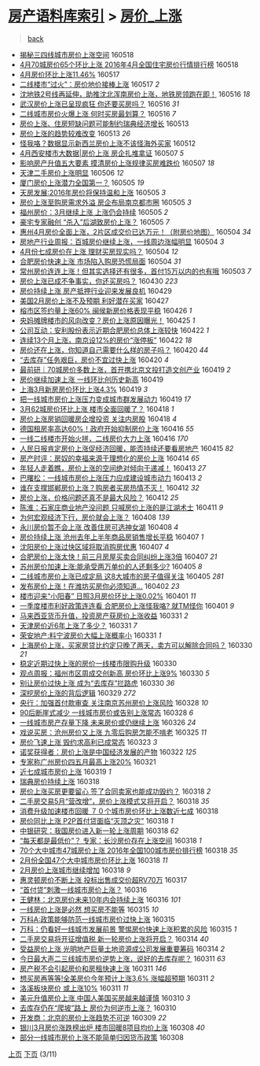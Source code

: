 [房产语料库索引](../../README.md)  > [房价_上涨](房价_上涨.md)
====
> [back](../README.md)

- [揭秘三四线城市房价上涨空间](http://jkwz.applinzi.com/ittc/6833548182403154948.html#%E6%8F%AD%E7%A7%98%E4%B8%89%E5%9B%9B%E7%BA%BF%E5%9F%8E%E5%B8%82%E6%88%BF%E4%BB%B7%E4%B8%8A%E6%B6%A8%E7%A9%BA%E9%97%B4) 160518  
- [4月70城房价65个环比上涨 2016年4月全国住宅房价行情排行榜](http://jkwz.applinzi.com/ittc/6833522709732262917.html#4%E6%9C%8870%E5%9F%8E%E6%88%BF%E4%BB%B765%E4%B8%AA%E7%8E%AF%E6%AF%94%E4%B8%8A%E6%B6%A8+2016%E5%B9%B44%E6%9C%88%E5%85%A8%E5%9B%BD%E4%BD%8F%E5%AE%85%E6%88%BF%E4%BB%B7%E8%A1%8C%E6%83%85%E6%8E%92%E8%A1%8C%E6%A6%9C) 160518  
- [4月房价环比上涨11.46%](http://jkwz.applinzi.com/ittc/6833087077545411589.html#4%E6%9C%88%E6%88%BF%E4%BB%B7%E7%8E%AF%E6%AF%94%E4%B8%8A%E6%B6%A811.46%25) 160517  
- [二线楼市“过火”：房价地价接棒上涨](http://jkwz.applinzi.com/ittc/6832993213753066500.html#%E4%BA%8C%E7%BA%BF%E6%A5%BC%E5%B8%82%E2%80%9C%E8%BF%87%E7%81%AB%E2%80%9D%EF%BC%9A%E6%88%BF%E4%BB%B7%E5%9C%B0%E4%BB%B7%E6%8E%A5%E6%A3%92%E4%B8%8A%E6%B6%A8) 160517 *2* 
- [沈地铁2号线再延伸，助推沈北浑南房价上涨，地铁房领跑在即！](http://jkwz.applinzi.com/ittc/6832866669558760452.html#%E6%B2%88%E5%9C%B0%E9%93%812%E5%8F%B7%E7%BA%BF%E5%86%8D%E5%BB%B6%E4%BC%B8%EF%BC%8C%E5%8A%A9%E6%8E%A8%E6%B2%88%E5%8C%97%E6%B5%91%E5%8D%97%E6%88%BF%E4%BB%B7%E4%B8%8A%E6%B6%A8%EF%BC%8C%E5%9C%B0%E9%93%81%E6%88%BF%E9%A2%86%E8%B7%91%E5%9C%A8%E5%8D%B3%EF%BC%81) 160516 *18* 
- [武汉房价上涨已呈现疯狂 你还要买房吗？](http://jkwz.applinzi.com/ittc/6832805154772222980.html#%E6%AD%A6%E6%B1%89%E6%88%BF%E4%BB%B7%E4%B8%8A%E6%B6%A8%E5%B7%B2%E5%91%88%E7%8E%B0%E7%96%AF%E7%8B%82+%E4%BD%A0%E8%BF%98%E8%A6%81%E4%B9%B0%E6%88%BF%E5%90%97%EF%BC%9F) 160516 *31* 
- [二线城市房价火爆上涨 何时买房最划算？](http://jkwz.applinzi.com/ittc/6832747650088436740.html#%E4%BA%8C%E7%BA%BF%E5%9F%8E%E5%B8%82%E6%88%BF%E4%BB%B7%E7%81%AB%E7%88%86%E4%B8%8A%E6%B6%A8+%E4%BD%95%E6%97%B6%E4%B9%B0%E6%88%BF%E6%9C%80%E5%88%92%E7%AE%97%EF%BC%9F) 160516 *7* 
- [房价上涨、住房短缺问题可能制约瑞典经济增长](http://jkwz.applinzi.com/ittc/6831753298990072836.html#%E6%88%BF%E4%BB%B7%E4%B8%8A%E6%B6%A8%E3%80%81%E4%BD%8F%E6%88%BF%E7%9F%AD%E7%BC%BA%E9%97%AE%E9%A2%98%E5%8F%AF%E8%83%BD%E5%88%B6%E7%BA%A6%E7%91%9E%E5%85%B8%E7%BB%8F%E6%B5%8E%E5%A2%9E%E9%95%BF) 160513  
- [房价上涨的趋势较难改变](http://jkwz.applinzi.com/ittc/6831670318066041860.html#%E6%88%BF%E4%BB%B7%E4%B8%8A%E6%B6%A8%E7%9A%84%E8%B6%8B%E5%8A%BF%E8%BE%83%E9%9A%BE%E6%94%B9%E5%8F%98) 160513 *26* 
- [怪我咯？数据显示新西兰房价上涨不该怪海外买家](http://jkwz.applinzi.com/ittc/6831353205350728708.html#%E6%80%AA%E6%88%91%E5%92%AF%EF%BC%9F%E6%95%B0%E6%8D%AE%E6%98%BE%E7%A4%BA%E6%96%B0%E8%A5%BF%E5%85%B0%E6%88%BF%E4%BB%B7%E4%B8%8A%E6%B6%A8%E4%B8%8D%E8%AF%A5%E6%80%AA%E6%B5%B7%E5%A4%96%E4%B9%B0%E5%AE%B6) 160512  
- [4月西安楼市大数据|房价上涨 房企扎堆拿证](http://jkwz.applinzi.com/ittc/6829611124945060868.html#4%E6%9C%88%E8%A5%BF%E5%AE%89%E6%A5%BC%E5%B8%82%E5%A4%A7%E6%95%B0%E6%8D%AE%7C%E6%88%BF%E4%BB%B7%E4%B8%8A%E6%B6%A8+%E6%88%BF%E4%BC%81%E6%89%8E%E5%A0%86%E6%8B%BF%E8%AF%81) 160507 *5* 
- [影响房产升值五大要素 摸清房价上涨规律买房难跌价](http://jkwz.applinzi.com/ittc/6829486198112125957.html#%E5%BD%B1%E5%93%8D%E6%88%BF%E4%BA%A7%E5%8D%87%E5%80%BC%E4%BA%94%E5%A4%A7%E8%A6%81%E7%B4%A0+%E6%91%B8%E6%B8%85%E6%88%BF%E4%BB%B7%E4%B8%8A%E6%B6%A8%E8%A7%84%E5%BE%8B%E4%B9%B0%E6%88%BF%E9%9A%BE%E8%B7%8C%E4%BB%B7) 160507 *18* 
- [天津二手房价上涨明显](http://jkwz.applinzi.com/ittc/6829037947697234948.html#%E5%A4%A9%E6%B4%A5%E4%BA%8C%E6%89%8B%E6%88%BF%E4%BB%B7%E4%B8%8A%E6%B6%A8%E6%98%8E%E6%98%BE) 160506 *12* 
- [厦门房价上涨潜力全国第一？](http://jkwz.applinzi.com/ittc/6828784389164893189.html#%E5%8E%A6%E9%97%A8%E6%88%BF%E4%BB%B7%E4%B8%8A%E6%B6%A8%E6%BD%9C%E5%8A%9B%E5%85%A8%E5%9B%BD%E7%AC%AC%E4%B8%80%EF%BC%9F) 160505 *19* 
- [天房发展:2016年房价将保持温和上涨](http://jkwz.applinzi.com/ittc/6828750792726938629.html#%E5%A4%A9%E6%88%BF%E5%8F%91%E5%B1%95%3A2016%E5%B9%B4%E6%88%BF%E4%BB%B7%E5%B0%86%E4%BF%9D%E6%8C%81%E6%B8%A9%E5%92%8C%E4%B8%8A%E6%B6%A8) 160505 *3* 
- [房价上涨至购房需求外溢 房企布局南京都市圈](http://jkwz.applinzi.com/ittc/6828692706725200900.html#%E6%88%BF%E4%BB%B7%E4%B8%8A%E6%B6%A8%E8%87%B3%E8%B4%AD%E6%88%BF%E9%9C%80%E6%B1%82%E5%A4%96%E6%BA%A2+%E6%88%BF%E4%BC%81%E5%B8%83%E5%B1%80%E5%8D%97%E4%BA%AC%E9%83%BD%E5%B8%82%E5%9C%88) 160505 *3* 
- [福州房价：3月继续上涨 上涨仍会持续](http://jkwz.applinzi.com/ittc/6828664400084730884.html#%E7%A6%8F%E5%B7%9E%E6%88%BF%E4%BB%B7%EF%BC%9A3%E6%9C%88%E7%BB%A7%E7%BB%AD%E4%B8%8A%E6%B6%A8+%E4%B8%8A%E6%B6%A8%E4%BB%8D%E4%BC%9A%E6%8C%81%E7%BB%AD) 160505 *2* 
- [豪宅专家融创 “杀入”后湖致房价上涨？](http://jkwz.applinzi.com/ittc/6828655351494607877.html#%E8%B1%AA%E5%AE%85%E4%B8%93%E5%AE%B6%E8%9E%8D%E5%88%9B+%E2%80%9C%E6%9D%80%E5%85%A5%E2%80%9D%E5%90%8E%E6%B9%96%E8%87%B4%E6%88%BF%E4%BB%B7%E4%B8%8A%E6%B6%A8%EF%BC%9F) 160505 *7* 
- [惠州4月房价全面上涨，2片区成交价已达万元！（附房价地图）](http://jkwz.applinzi.com/ittc/6828401965859865605.html#%E6%83%A0%E5%B7%9E4%E6%9C%88%E6%88%BF%E4%BB%B7%E5%85%A8%E9%9D%A2%E4%B8%8A%E6%B6%A8%EF%BC%8C2%E7%89%87%E5%8C%BA%E6%88%90%E4%BA%A4%E4%BB%B7%E5%B7%B2%E8%BE%BE%E4%B8%87%E5%85%83%EF%BC%81%EF%BC%88%E9%99%84%E6%88%BF%E4%BB%B7%E5%9C%B0%E5%9B%BE%EF%BC%89) 160504 *34* 
- [房地产行业周报：百城房价继续上涨，一线周边涨幅明显](http://jkwz.applinzi.com/ittc/6828363685088986117.html#%E6%88%BF%E5%9C%B0%E4%BA%A7%E8%A1%8C%E4%B8%9A%E5%91%A8%E6%8A%A5%EF%BC%9A%E7%99%BE%E5%9F%8E%E6%88%BF%E4%BB%B7%E7%BB%A7%E7%BB%AD%E4%B8%8A%E6%B6%A8%EF%BC%8C%E4%B8%80%E7%BA%BF%E5%91%A8%E8%BE%B9%E6%B6%A8%E5%B9%85%E6%98%8E%E6%98%BE) 160504 *3* 
- [4月份七成房价在上涨 理财买房现实吗？](http://jkwz.applinzi.com/ittc/6828350829224264709.html#4%E6%9C%88%E4%BB%BD%E4%B8%83%E6%88%90%E6%88%BF%E4%BB%B7%E5%9C%A8%E4%B8%8A%E6%B6%A8+%E7%90%86%E8%B4%A2%E4%B9%B0%E6%88%BF%E7%8E%B0%E5%AE%9E%E5%90%97%EF%BC%9F) 160504 *12* 
- [合肥房价快速上涨 市场陷入购房恐慌局面](http://jkwz.applinzi.com/ittc/6828300861075620868.html#%E5%90%88%E8%82%A5%E6%88%BF%E4%BB%B7%E5%BF%AB%E9%80%9F%E4%B8%8A%E6%B6%A8+%E5%B8%82%E5%9C%BA%E9%99%B7%E5%85%A5%E8%B4%AD%E6%88%BF%E6%81%90%E6%85%8C%E5%B1%80%E9%9D%A2) 160504 *31* 
- [常州房价连连上涨！但其实选择还有很多，首付15万以内的也有哦](http://jkwz.applinzi.com/ittc/6827905031843873797.html#%E5%B8%B8%E5%B7%9E%E6%88%BF%E4%BB%B7%E8%BF%9E%E8%BF%9E%E4%B8%8A%E6%B6%A8%EF%BC%81%E4%BD%86%E5%85%B6%E5%AE%9E%E9%80%89%E6%8B%A9%E8%BF%98%E6%9C%89%E5%BE%88%E5%A4%9A%EF%BC%8C%E9%A6%96%E4%BB%9815%E4%B8%87%E4%BB%A5%E5%86%85%E7%9A%84%E4%B9%9F%E6%9C%89%E5%93%A6) 160503 *7* 
- [房价上涨已成不争事实，你还买房吗？](http://jkwz.applinzi.com/ittc/6826519362819064837.html#%E6%88%BF%E4%BB%B7%E4%B8%8A%E6%B6%A8%E5%B7%B2%E6%88%90%E4%B8%8D%E4%BA%89%E4%BA%8B%E5%AE%9E%EF%BC%8C%E4%BD%A0%E8%BF%98%E4%B9%B0%E6%88%BF%E5%90%97%EF%BC%9F) 160430 *223* 
- [房价持续上涨 房产抵押行业迎来发展良机](http://jkwz.applinzi.com/ittc/6826529053133505540.html#%E6%88%BF%E4%BB%B7%E6%8C%81%E7%BB%AD%E4%B8%8A%E6%B6%A8+%E6%88%BF%E4%BA%A7%E6%8A%B5%E6%8A%BC%E8%A1%8C%E4%B8%9A%E8%BF%8E%E6%9D%A5%E5%8F%91%E5%B1%95%E8%89%AF%E6%9C%BA) 160429  
- [美国2月房价上涨不及预期 利好潜在买家](http://jkwz.applinzi.com/ittc/6825551783195575301.html#%E7%BE%8E%E5%9B%BD2%E6%9C%88%E6%88%BF%E4%BB%B7%E4%B8%8A%E6%B6%A8%E4%B8%8D%E5%8F%8A%E9%A2%84%E6%9C%9F+%E5%88%A9%E5%A5%BD%E6%BD%9C%E5%9C%A8%E4%B9%B0%E5%AE%B6) 160427  
- [榕市区签约量上涨60% 闽侯新房价格表现平稳](http://jkwz.applinzi.com/ittc/6825409312515949572.html#%E6%A6%95%E5%B8%82%E5%8C%BA%E7%AD%BE%E7%BA%A6%E9%87%8F%E4%B8%8A%E6%B6%A860%25+%E9%97%BD%E4%BE%AF%E6%96%B0%E6%88%BF%E4%BB%B7%E6%A0%BC%E8%A1%A8%E7%8E%B0%E5%B9%B3%E7%A8%B3) 160426 *1* 
- [央妈摊牌楼市的风向改变？房价上涨原因曝光！](http://jkwz.applinzi.com/ittc/6825112954399622148.html#%E5%A4%AE%E5%A6%88%E6%91%8A%E7%89%8C%E6%A5%BC%E5%B8%82%E7%9A%84%E9%A3%8E%E5%90%91%E6%94%B9%E5%8F%98%EF%BC%9F%E6%88%BF%E4%BB%B7%E4%B8%8A%E6%B6%A8%E5%8E%9F%E5%9B%A0%E6%9B%9D%E5%85%89%EF%BC%81) 160425 *1* 
- [公司互动：安利股份表示近期合肥房价总体上涨较快](http://jkwz.applinzi.com/ittc/6823900161126171653.html#%E5%85%AC%E5%8F%B8%E4%BA%92%E5%8A%A8%EF%BC%9A%E5%AE%89%E5%88%A9%E8%82%A1%E4%BB%BD%E8%A1%A8%E7%A4%BA%E8%BF%91%E6%9C%9F%E5%90%88%E8%82%A5%E6%88%BF%E4%BB%B7%E6%80%BB%E4%BD%93%E4%B8%8A%E6%B6%A8%E8%BE%83%E5%BF%AB) 160422 *1* 
- [连续13个月上涨，南京设12%的房价“涨停板”](http://jkwz.applinzi.com/ittc/6823893718595535876.html#%E8%BF%9E%E7%BB%AD13%E4%B8%AA%E6%9C%88%E4%B8%8A%E6%B6%A8%EF%BC%8C%E5%8D%97%E4%BA%AC%E8%AE%BE12%25%E7%9A%84%E6%88%BF%E4%BB%B7%E2%80%9C%E6%B6%A8%E5%81%9C%E6%9D%BF%E2%80%9D) 160422 *18* 
- [房价还在上涨，你知道自己需要什么样的房子吗？](http://jkwz.applinzi.com/ittc/6823258815264719877.html#%E6%88%BF%E4%BB%B7%E8%BF%98%E5%9C%A8%E4%B8%8A%E6%B6%A8%EF%BC%8C%E4%BD%A0%E7%9F%A5%E9%81%93%E8%87%AA%E5%B7%B1%E9%9C%80%E8%A6%81%E4%BB%80%E4%B9%88%E6%A0%B7%E7%9A%84%E6%88%BF%E5%AD%90%E5%90%97%EF%BC%9F) 160420 *44* 
- [“去库存”任务艰巨，房价不宜过快上涨](http://jkwz.applinzi.com/ittc/6822953202022351876.html#%E2%80%9C%E5%8E%BB%E5%BA%93%E5%AD%98%E2%80%9D%E4%BB%BB%E5%8A%A1%E8%89%B0%E5%B7%A8%EF%BC%8C%E6%88%BF%E4%BB%B7%E4%B8%8D%E5%AE%9C%E8%BF%87%E5%BF%AB%E4%B8%8A%E6%B6%A8) 160420 *4* 
- [最前研｜70城房价多数上涨，首开携北京文投打造文创产业](http://jkwz.applinzi.com/ittc/6822845371742946309.html#%E6%9C%80%E5%89%8D%E7%A0%94%EF%BD%9C70%E5%9F%8E%E6%88%BF%E4%BB%B7%E5%A4%9A%E6%95%B0%E4%B8%8A%E6%B6%A8%EF%BC%8C%E9%A6%96%E5%BC%80%E6%90%BA%E5%8C%97%E4%BA%AC%E6%96%87%E6%8A%95%E6%89%93%E9%80%A0%E6%96%87%E5%88%9B%E4%BA%A7%E4%B8%9A) 160419 *2* 
- [房价继续加速上涨 一线环比创历史新高](http://jkwz.applinzi.com/ittc/6822827283169428485.html#%E6%88%BF%E4%BB%B7%E7%BB%A7%E7%BB%AD%E5%8A%A0%E9%80%9F%E4%B8%8A%E6%B6%A8+%E4%B8%80%E7%BA%BF%E7%8E%AF%E6%AF%94%E5%88%9B%E5%8E%86%E5%8F%B2%E6%96%B0%E9%AB%98) 160419  
- [上海3月新房房价环比上涨4.3%](http://jkwz.applinzi.com/ittc/6822791986259952645.html#%E4%B8%8A%E6%B5%B73%E6%9C%88%E6%96%B0%E6%88%BF%E6%88%BF%E4%BB%B7%E7%8E%AF%E6%AF%94%E4%B8%8A%E6%B6%A84.3%25) 160419 *3* 
- [把一线城市房价上涨压力变成城市群发展动力](http://jkwz.applinzi.com/ittc/6822710422775792645.html#%E6%8A%8A%E4%B8%80%E7%BA%BF%E5%9F%8E%E5%B8%82%E6%88%BF%E4%BB%B7%E4%B8%8A%E6%B6%A8%E5%8E%8B%E5%8A%9B%E5%8F%98%E6%88%90%E5%9F%8E%E5%B8%82%E7%BE%A4%E5%8F%91%E5%B1%95%E5%8A%A8%E5%8A%9B) 160419 *17* 
- [3月62城房价环比上涨  楼市全面回暖了？](http://jkwz.applinzi.com/ittc/6822513204571669509.html#3%E6%9C%8862%E5%9F%8E%E6%88%BF%E4%BB%B7%E7%8E%AF%E6%AF%94%E4%B8%8A%E6%B6%A8++%E6%A5%BC%E5%B8%82%E5%85%A8%E9%9D%A2%E5%9B%9E%E6%9A%96%E4%BA%86%EF%BC%9F) 160418 *1* 
- [房价上涨房销回暖房企增投资 关注内房股](http://jkwz.applinzi.com/ittc/6822374852019094533.html#%E6%88%BF%E4%BB%B7%E4%B8%8A%E6%B6%A8%E6%88%BF%E9%94%80%E5%9B%9E%E6%9A%96%E6%88%BF%E4%BC%81%E5%A2%9E%E6%8A%95%E8%B5%84+%E5%85%B3%E6%B3%A8%E5%86%85%E6%88%BF%E8%82%A1) 160418 *4* 
- [德国租房率高达60%！政府开始抑制房价上涨](http://jkwz.applinzi.com/ittc/6821795658935567364.html#%E5%BE%B7%E5%9B%BD%E7%A7%9F%E6%88%BF%E7%8E%87%E9%AB%98%E8%BE%BE60%25%EF%BC%81%E6%94%BF%E5%BA%9C%E5%BC%80%E5%A7%8B%E6%8A%91%E5%88%B6%E6%88%BF%E4%BB%B7%E4%B8%8A%E6%B6%A8) 160416 *55* 
- [一线二线楼市开始火拼，二线房价大力上涨](http://jkwz.applinzi.com/ittc/6821692876710740997.html#%E4%B8%80%E7%BA%BF%E4%BA%8C%E7%BA%BF%E6%A5%BC%E5%B8%82%E5%BC%80%E5%A7%8B%E7%81%AB%E6%8B%BC%EF%BC%8C%E4%BA%8C%E7%BA%BF%E6%88%BF%E4%BB%B7%E5%A4%A7%E5%8A%9B%E4%B8%8A%E6%B6%A8) 160416 *170* 
- [人民日报肯定房价上涨促经济回暖，能否持续还要看房地产](http://jkwz.applinzi.com/ittc/6820952717744669700.html#%E4%BA%BA%E6%B0%91%E6%97%A5%E6%8A%A5%E8%82%AF%E5%AE%9A%E6%88%BF%E4%BB%B7%E4%B8%8A%E6%B6%A8%E4%BF%83%E7%BB%8F%E6%B5%8E%E5%9B%9E%E6%9A%96%EF%BC%8C%E8%83%BD%E5%90%A6%E6%8C%81%E7%BB%AD%E8%BF%98%E8%A6%81%E7%9C%8B%E6%88%BF%E5%9C%B0%E4%BA%A7) 160415 *82* 
- [房产时评：房奴的幸福来源于理想化的房价上涨](http://jkwz.applinzi.com/ittc/6820909666447918085.html#%E6%88%BF%E4%BA%A7%E6%97%B6%E8%AF%84%EF%BC%9A%E6%88%BF%E5%A5%B4%E7%9A%84%E5%B9%B8%E7%A6%8F%E6%9D%A5%E6%BA%90%E4%BA%8E%E7%90%86%E6%83%B3%E5%8C%96%E7%9A%84%E6%88%BF%E4%BB%B7%E4%B8%8A%E6%B6%A8) 160414 *65* 
- [年轻人走着瞧，房价上涨的空间绝对倾向于递减！](http://jkwz.applinzi.com/ittc/6820667747151119365.html#%E5%B9%B4%E8%BD%BB%E4%BA%BA%E8%B5%B0%E7%9D%80%E7%9E%A7%EF%BC%8C%E6%88%BF%E4%BB%B7%E4%B8%8A%E6%B6%A8%E7%9A%84%E7%A9%BA%E9%97%B4%E7%BB%9D%E5%AF%B9%E5%80%BE%E5%90%91%E4%BA%8E%E9%80%92%E5%87%8F%EF%BC%81) 160413 *27* 
- [巴曙松：一线城市房价上涨压力应成建设城市动力](http://jkwz.applinzi.com/ittc/6820501736162591748.html#%E5%B7%B4%E6%9B%99%E6%9D%BE%EF%BC%9A%E4%B8%80%E7%BA%BF%E5%9F%8E%E5%B8%82%E6%88%BF%E4%BB%B7%E4%B8%8A%E6%B6%A8%E5%8E%8B%E5%8A%9B%E5%BA%94%E6%88%90%E5%BB%BA%E8%AE%BE%E5%9F%8E%E5%B8%82%E5%8A%A8%E5%8A%9B) 160413 *2* 
- [谁在支撑邯郸房价上涨？购房者买房热情不灭！](http://jkwz.applinzi.com/ittc/6820287250554160132.html#%E8%B0%81%E5%9C%A8%E6%94%AF%E6%92%91%E9%82%AF%E9%83%B8%E6%88%BF%E4%BB%B7%E4%B8%8A%E6%B6%A8%EF%BC%9F%E8%B4%AD%E6%88%BF%E8%80%85%E4%B9%B0%E6%88%BF%E7%83%AD%E6%83%85%E4%B8%8D%E7%81%AD%EF%BC%81) 160412 *32* 
- [房价上涨，价格问题还真不是最大风险？](http://jkwz.applinzi.com/ittc/6820201241975981061.html#%E6%88%BF%E4%BB%B7%E4%B8%8A%E6%B6%A8%EF%BC%8C%E4%BB%B7%E6%A0%BC%E9%97%AE%E9%A2%98%E8%BF%98%E7%9C%9F%E4%B8%8D%E6%98%AF%E6%9C%80%E5%A4%A7%E9%A3%8E%E9%99%A9%EF%BC%9F) 160412 *25* 
- [陈淮：石家庄商业地产没问题 只喊房价上涨的是江湖术士](http://jkwz.applinzi.com/ittc/6819905495355638789.html#%E9%99%88%E6%B7%AE%EF%BC%9A%E7%9F%B3%E5%AE%B6%E5%BA%84%E5%95%86%E4%B8%9A%E5%9C%B0%E4%BA%A7%E6%B2%A1%E9%97%AE%E9%A2%98+%E5%8F%AA%E5%96%8A%E6%88%BF%E4%BB%B7%E4%B8%8A%E6%B6%A8%E7%9A%84%E6%98%AF%E6%B1%9F%E6%B9%96%E6%9C%AF%E5%A3%AB) 160411 *9* 
- [为何宏观经济下行，房价就会上涨？](http://jkwz.applinzi.com/ittc/6818660565983429636.html#%E4%B8%BA%E4%BD%95%E5%AE%8F%E8%A7%82%E7%BB%8F%E6%B5%8E%E4%B8%8B%E8%A1%8C%EF%BC%8C%E6%88%BF%E4%BB%B7%E5%B0%B1%E4%BC%9A%E4%B8%8A%E6%B6%A8%EF%BC%9F) 160408 *139* 
- [永川房价暂不会上涨 改善住房可选神女湖](http://jkwz.applinzi.com/ittc/6818522831243445253.html#%E6%B0%B8%E5%B7%9D%E6%88%BF%E4%BB%B7%E6%9A%82%E4%B8%8D%E4%BC%9A%E4%B8%8A%E6%B6%A8+%E6%94%B9%E5%96%84%E4%BD%8F%E6%88%BF%E5%8F%AF%E9%80%89%E7%A5%9E%E5%A5%B3%E6%B9%96) 160408 *4* 
- [房价持续上涨 沧州去年上半年商品房销售增长平稳](http://jkwz.applinzi.com/ittc/6818270991847261188.html#%E6%88%BF%E4%BB%B7%E6%8C%81%E7%BB%AD%E4%B8%8A%E6%B6%A8+%E6%B2%A7%E5%B7%9E%E5%8E%BB%E5%B9%B4%E4%B8%8A%E5%8D%8A%E5%B9%B4%E5%95%86%E5%93%81%E6%88%BF%E9%94%80%E5%94%AE%E5%A2%9E%E9%95%BF%E5%B9%B3%E7%A8%B3) 160407 *1* 
- [沈阳房价上涨过快区域将取消购房优惠](http://jkwz.applinzi.com/ittc/6818250699867423749.html#%E6%B2%88%E9%98%B3%E6%88%BF%E4%BB%B7%E4%B8%8A%E6%B6%A8%E8%BF%87%E5%BF%AB%E5%8C%BA%E5%9F%9F%E5%B0%86%E5%8F%96%E6%B6%88%E8%B4%AD%E6%88%BF%E4%BC%98%E6%83%A0) 160407 *4* 
- [合肥房价上涨太快！前三月房屋买卖合同纠纷上涨3倍](http://jkwz.applinzi.com/ittc/6818225163245978629.html#%E5%90%88%E8%82%A5%E6%88%BF%E4%BB%B7%E4%B8%8A%E6%B6%A8%E5%A4%AA%E5%BF%AB%EF%BC%81%E5%89%8D%E4%B8%89%E6%9C%88%E6%88%BF%E5%B1%8B%E4%B9%B0%E5%8D%96%E5%90%88%E5%90%8C%E7%BA%A0%E7%BA%B7%E4%B8%8A%E6%B6%A83%E5%80%8D) 160407 *21* 
- [苏州房价加速上涨:能承受两万单价的人还剩多少?](http://jkwz.applinzi.com/ittc/6817537108071678980.html#%E8%8B%8F%E5%B7%9E%E6%88%BF%E4%BB%B7%E5%8A%A0%E9%80%9F%E4%B8%8A%E6%B6%A8%3A%E8%83%BD%E6%89%BF%E5%8F%97%E4%B8%A4%E4%B8%87%E5%8D%95%E4%BB%B7%E7%9A%84%E4%BA%BA%E8%BF%98%E5%89%A9%E5%A4%9A%E5%B0%91%3F) 160405 *8* 
- [二线城市房价上涨已成定局 这8大城市的房子值得关注](http://jkwz.applinzi.com/ittc/6817524456977073156.html#%E4%BA%8C%E7%BA%BF%E5%9F%8E%E5%B8%82%E6%88%BF%E4%BB%B7%E4%B8%8A%E6%B6%A8%E5%B7%B2%E6%88%90%E5%AE%9A%E5%B1%80+%E8%BF%998%E5%A4%A7%E5%9F%8E%E5%B8%82%E7%9A%84%E6%88%BF%E5%AD%90%E5%80%BC%E5%BE%97%E5%85%B3%E6%B3%A8) 160405 *281* 
- [发布房价上涨！在潍坊买房你必须知道...](http://jkwz.applinzi.com/ittc/6816437096445117445.html#%E5%8F%91%E5%B8%83%E6%88%BF%E4%BB%B7%E4%B8%8A%E6%B6%A8%EF%BC%81%E5%9C%A8%E6%BD%8D%E5%9D%8A%E4%B9%B0%E6%88%BF%E4%BD%A0%E5%BF%85%E9%A1%BB%E7%9F%A5%E9%81%93...) 160402 *23* 
- [楼市迎来“小阳春” 日照3月房价环比上涨0.02%](http://jkwz.applinzi.com/ittc/6816205737545958404.html#%E6%A5%BC%E5%B8%82%E8%BF%8E%E6%9D%A5%E2%80%9C%E5%B0%8F%E9%98%B3%E6%98%A5%E2%80%9D+%E6%97%A5%E7%85%A73%E6%9C%88%E6%88%BF%E4%BB%B7%E7%8E%AF%E6%AF%94%E4%B8%8A%E6%B6%A80.02%25) 160401 *11* 
- [一季度楼市利好政策连连看 合肥房价上涨怪我咯? 就TM怪你](http://jkwz.applinzi.com/ittc/6816042813133161477.html#%E4%B8%80%E5%AD%A3%E5%BA%A6%E6%A5%BC%E5%B8%82%E5%88%A9%E5%A5%BD%E6%94%BF%E7%AD%96%E8%BF%9E%E8%BF%9E%E7%9C%8B+%E5%90%88%E8%82%A5%E6%88%BF%E4%BB%B7%E4%B8%8A%E6%B6%A8%E6%80%AA%E6%88%91%E5%92%AF%3F+%E5%B0%B1TM%E6%80%AA%E4%BD%A0) 160401 *9* 
- [马来西亚货币升值，投资房产获房价上涨收益](http://jkwz.applinzi.com/ittc/6815786835250775045.html#%E9%A9%AC%E6%9D%A5%E8%A5%BF%E4%BA%9A%E8%B4%A7%E5%B8%81%E5%8D%87%E5%80%BC%EF%BC%8C%E6%8A%95%E8%B5%84%E6%88%BF%E4%BA%A7%E8%8E%B7%E6%88%BF%E4%BB%B7%E4%B8%8A%E6%B6%A8%E6%94%B6%E7%9B%8A) 160331 *2* 
- [天津房价近6年上涨了多少？](http://jkwz.applinzi.com/ittc/6815766447984739333.html#%E5%A4%A9%E6%B4%A5%E6%88%BF%E4%BB%B7%E8%BF%916%E5%B9%B4%E4%B8%8A%E6%B6%A8%E4%BA%86%E5%A4%9A%E5%B0%91%EF%BC%9F) 160331 *7* 
- [荣安地产:料宁波房价大幅上涨概率小](http://jkwz.applinzi.com/ittc/6815691214015693828.html#%E8%8D%A3%E5%AE%89%E5%9C%B0%E4%BA%A7%3A%E6%96%99%E5%AE%81%E6%B3%A2%E6%88%BF%E4%BB%B7%E5%A4%A7%E5%B9%85%E4%B8%8A%E6%B6%A8%E6%A6%82%E7%8E%87%E5%B0%8F) 160331 *1* 
- [上海房价上涨，买家房贷比约定只晚了两天，卖方可以解除合同吗？](http://jkwz.applinzi.com/ittc/6815510418873123844.html#%E4%B8%8A%E6%B5%B7%E6%88%BF%E4%BB%B7%E4%B8%8A%E6%B6%A8%EF%BC%8C%E4%B9%B0%E5%AE%B6%E6%88%BF%E8%B4%B7%E6%AF%94%E7%BA%A6%E5%AE%9A%E5%8F%AA%E6%99%9A%E4%BA%86%E4%B8%A4%E5%A4%A9%EF%BC%8C%E5%8D%96%E6%96%B9%E5%8F%AF%E4%BB%A5%E8%A7%A3%E9%99%A4%E5%90%88%E5%90%8C%E5%90%97%EF%BC%9F) 160330 *21* 
- [稳定近期过快上涨的房价一线楼市限购升级](http://jkwz.applinzi.com/ittc/6815452008492303365.html#%E7%A8%B3%E5%AE%9A%E8%BF%91%E6%9C%9F%E8%BF%87%E5%BF%AB%E4%B8%8A%E6%B6%A8%E7%9A%84%E6%88%BF%E4%BB%B7%E4%B8%80%E7%BA%BF%E6%A5%BC%E5%B8%82%E9%99%90%E8%B4%AD%E5%8D%87%E7%BA%A7) 160330  
- [观点周报：福州市区周成交创新高 房价环比上涨9%](http://jkwz.applinzi.com/ittc/6815328948854457349.html#%E8%A7%82%E7%82%B9%E5%91%A8%E6%8A%A5%EF%BC%9A%E7%A6%8F%E5%B7%9E%E5%B8%82%E5%8C%BA%E5%91%A8%E6%88%90%E4%BA%A4%E5%88%9B%E6%96%B0%E9%AB%98+%E6%88%BF%E4%BB%B7%E7%8E%AF%E6%AF%94%E4%B8%8A%E6%B6%A89%25) 160330 *5* 
- [别让房价过快上涨 成为“去库存”拦路虎](http://jkwz.applinzi.com/ittc/6815263124923876357.html#%E5%88%AB%E8%AE%A9%E6%88%BF%E4%BB%B7%E8%BF%87%E5%BF%AB%E4%B8%8A%E6%B6%A8+%E6%88%90%E4%B8%BA%E2%80%9C%E5%8E%BB%E5%BA%93%E5%AD%98%E2%80%9D%E6%8B%A6%E8%B7%AF%E8%99%8E) 160330 *36* 
- [深挖房价上涨的背后逻辑](http://jkwz.applinzi.com/ittc/6815086531194651652.html#%E6%B7%B1%E6%8C%96%E6%88%BF%E4%BB%B7%E4%B8%8A%E6%B6%A8%E7%9A%84%E8%83%8C%E5%90%8E%E9%80%BB%E8%BE%91) 160329 *272* 
- [央行：加强首付款审查 关注南京苏州房价上涨风险](http://jkwz.applinzi.com/ittc/6814640614800884740.html#%E5%A4%AE%E8%A1%8C%EF%BC%9A%E5%8A%A0%E5%BC%BA%E9%A6%96%E4%BB%98%E6%AC%BE%E5%AE%A1%E6%9F%A5+%E5%85%B3%E6%B3%A8%E5%8D%97%E4%BA%AC%E8%8B%8F%E5%B7%9E%E6%88%BF%E4%BB%B7%E4%B8%8A%E6%B6%A8%E9%A3%8E%E9%99%A9) 160328 *10* 
- [90后断崖式减少 一线城市房价或告别上涨常态](http://jkwz.applinzi.com/ittc/6814575110895698948.html#90%E5%90%8E%E6%96%AD%E5%B4%96%E5%BC%8F%E5%87%8F%E5%B0%91+%E4%B8%80%E7%BA%BF%E5%9F%8E%E5%B8%82%E6%88%BF%E4%BB%B7%E6%88%96%E5%91%8A%E5%88%AB%E4%B8%8A%E6%B6%A8%E5%B8%B8%E6%80%81) 160328 *6* 
- [一线城市房产存量下降 未来房价或仍继续上涨](http://jkwz.applinzi.com/ittc/6813824743798998020.html#%E4%B8%80%E7%BA%BF%E5%9F%8E%E5%B8%82%E6%88%BF%E4%BA%A7%E5%AD%98%E9%87%8F%E4%B8%8B%E9%99%8D+%E6%9C%AA%E6%9D%A5%E6%88%BF%E4%BB%B7%E6%88%96%E4%BB%8D%E7%BB%A7%E7%BB%AD%E4%B8%8A%E6%B6%A8) 160326 *24* 
- [戏说买房：沧州房价又上涨 九零后购房怎能不啃老](http://jkwz.applinzi.com/ittc/6813456592297001989.html#%E6%88%8F%E8%AF%B4%E4%B9%B0%E6%88%BF%EF%BC%9A%E6%B2%A7%E5%B7%9E%E6%88%BF%E4%BB%B7%E5%8F%88%E4%B8%8A%E6%B6%A8+%E4%B9%9D%E9%9B%B6%E5%90%8E%E8%B4%AD%E6%88%BF%E6%80%8E%E8%83%BD%E4%B8%8D%E5%95%83%E8%80%81) 160325 *11* 
- [房价飞速上涨   毁约求高利已成常态](http://jkwz.applinzi.com/ittc/6812888845829800964.html#%E6%88%BF%E4%BB%B7%E9%A3%9E%E9%80%9F%E4%B8%8A%E6%B6%A8+++%E6%AF%81%E7%BA%A6%E6%B1%82%E9%AB%98%E5%88%A9%E5%B7%B2%E6%88%90%E5%B8%B8%E6%80%81) 160323 *3* 
- [诺奖获得者：房价上涨是中国经济发展的产物](http://jkwz.applinzi.com/ittc/6812395582173742084.html#%E8%AF%BA%E5%A5%96%E8%8E%B7%E5%BE%97%E8%80%85%EF%BC%9A%E6%88%BF%E4%BB%B7%E4%B8%8A%E6%B6%A8%E6%98%AF%E4%B8%AD%E5%9B%BD%E7%BB%8F%E6%B5%8E%E5%8F%91%E5%B1%95%E7%9A%84%E4%BA%A7%E7%89%A9) 160322 *125* 
- [专家称广州房价四五月最高上涨20%](http://jkwz.applinzi.com/ittc/6812075431452738564.html#%E4%B8%93%E5%AE%B6%E7%A7%B0%E5%B9%BF%E5%B7%9E%E6%88%BF%E4%BB%B7%E5%9B%9B%E4%BA%94%E6%9C%88%E6%9C%80%E9%AB%98%E4%B8%8A%E6%B6%A820%25) 160321  
- [近七成城市房价上涨](http://jkwz.applinzi.com/ittc/6811165252553016325.html#%E8%BF%91%E4%B8%83%E6%88%90%E5%9F%8E%E5%B8%82%E6%88%BF%E4%BB%B7%E4%B8%8A%E6%B6%A8) 160319 *1* 
- [瑞典房价持续上涨](http://jkwz.applinzi.com/ittc/6811044091571733509.html#%E7%91%9E%E5%85%B8%E6%88%BF%E4%BB%B7%E6%8C%81%E7%BB%AD%E4%B8%8A%E6%B6%A8) 160318  
- [房价上涨买房更要留心 签了合同卖家也能成功毁约？](http://jkwz.applinzi.com/ittc/6811006729655419908.html#%E6%88%BF%E4%BB%B7%E4%B8%8A%E6%B6%A8%E4%B9%B0%E6%88%BF%E6%9B%B4%E8%A6%81%E7%95%99%E5%BF%83+%E7%AD%BE%E4%BA%86%E5%90%88%E5%90%8C%E5%8D%96%E5%AE%B6%E4%B9%9F%E8%83%BD%E6%88%90%E5%8A%9F%E6%AF%81%E7%BA%A6%EF%BC%9F) 160318 *2* 
- [二手房交易5月“营改增”，房价上涨模式又将开启？](http://jkwz.applinzi.com/ittc/6810989007097824260.html#%E4%BA%8C%E6%89%8B%E6%88%BF%E4%BA%A4%E6%98%935%E6%9C%88%E2%80%9C%E8%90%A5%E6%94%B9%E5%A2%9E%E2%80%9D%EF%BC%8C%E6%88%BF%E4%BB%B7%E4%B8%8A%E6%B6%A8%E6%A8%A1%E5%BC%8F%E5%8F%88%E5%B0%86%E5%BC%80%E5%90%AF%EF%BC%9F) 160318 *35* 
- [消费升级加速楼市回暖 ７０个城市房价环比上涨数近七成](http://jkwz.applinzi.com/ittc/6810982404604822532.html#%E6%B6%88%E8%B4%B9%E5%8D%87%E7%BA%A7%E5%8A%A0%E9%80%9F%E6%A5%BC%E5%B8%82%E5%9B%9E%E6%9A%96+%EF%BC%97%EF%BC%90%E4%B8%AA%E5%9F%8E%E5%B8%82%E6%88%BF%E4%BB%B7%E7%8E%AF%E6%AF%94%E4%B8%8A%E6%B6%A8%E6%95%B0%E8%BF%91%E4%B8%83%E6%88%90) 160318  
- [房价同比上涨 P2P首付贷面临“灭顶之灾”](http://jkwz.applinzi.com/ittc/6810968691881542660.html#%E6%88%BF%E4%BB%B7%E5%90%8C%E6%AF%94%E4%B8%8A%E6%B6%A8+P2P%E9%A6%96%E4%BB%98%E8%B4%B7%E9%9D%A2%E4%B8%B4%E2%80%9C%E7%81%AD%E9%A1%B6%E4%B9%8B%E7%81%BE%E2%80%9D) 160318 *1* 
- [中银研究：我国房价进入新一轮上涨周期](http://jkwz.applinzi.com/ittc/6810951465526887429.html#%E4%B8%AD%E9%93%B6%E7%A0%94%E7%A9%B6%EF%BC%9A%E6%88%91%E5%9B%BD%E6%88%BF%E4%BB%B7%E8%BF%9B%E5%85%A5%E6%96%B0%E4%B8%80%E8%BD%AE%E4%B8%8A%E6%B6%A8%E5%91%A8%E6%9C%9F) 160318 *62* 
- [“每天都是最低价”？ 专家：长沙房价存在上涨空间](http://jkwz.applinzi.com/ittc/6810907593002189828.html#%E2%80%9C%E6%AF%8F%E5%A4%A9%E9%83%BD%E6%98%AF%E6%9C%80%E4%BD%8E%E4%BB%B7%E2%80%9D%EF%BC%9F+%E4%B8%93%E5%AE%B6%EF%BC%9A%E9%95%BF%E6%B2%99%E6%88%BF%E4%BB%B7%E5%AD%98%E5%9C%A8%E4%B8%8A%E6%B6%A8%E7%A9%BA%E9%97%B4) 160318 *1* 
- [70个大中城市47城房价上涨 2016年全国100城市房价排行榜](http://jkwz.applinzi.com/ittc/6810895280769598469.html#70%E4%B8%AA%E5%A4%A7%E4%B8%AD%E5%9F%8E%E5%B8%8247%E5%9F%8E%E6%88%BF%E4%BB%B7%E4%B8%8A%E6%B6%A8+2016%E5%B9%B4%E5%85%A8%E5%9B%BD100%E5%9F%8E%E5%B8%82%E6%88%BF%E4%BB%B7%E6%8E%92%E8%A1%8C%E6%A6%9C) 160318 *35* 
- [2月份全国47个大中城市房价环比上涨](http://jkwz.applinzi.com/ittc/6810880570762462213.html#2%E6%9C%88%E4%BB%BD%E5%85%A8%E5%9B%BD47%E4%B8%AA%E5%A4%A7%E4%B8%AD%E5%9F%8E%E5%B8%82%E6%88%BF%E4%BB%B7%E7%8E%AF%E6%AF%94%E4%B8%8A%E6%B6%A8) 160318 *11* 
- [2月房价上涨城市继续增加](http://jkwz.applinzi.com/ittc/6810875916112626692.html#2%E6%9C%88%E6%88%BF%E4%BB%B7%E4%B8%8A%E6%B6%A8%E5%9F%8E%E5%B8%82%E7%BB%A7%E7%BB%AD%E5%A2%9E%E5%8A%A0) 160318 *9* 
- [惠灵顿房价不断上涨 投标出售成交价超RV70万](http://jkwz.applinzi.com/ittc/6810503824439510020.html#%E6%83%A0%E7%81%B5%E9%A1%BF%E6%88%BF%E4%BB%B7%E4%B8%8D%E6%96%AD%E4%B8%8A%E6%B6%A8+%E6%8A%95%E6%A0%87%E5%87%BA%E5%94%AE%E6%88%90%E4%BA%A4%E4%BB%B7%E8%B6%85RV70%E4%B8%87) 160317  
- [“首付贷”刺激一线城市房价上涨？](http://jkwz.applinzi.com/ittc/6809466122466231300.html#%E2%80%9C%E9%A6%96%E4%BB%98%E8%B4%B7%E2%80%9D%E5%88%BA%E6%BF%80%E4%B8%80%E7%BA%BF%E5%9F%8E%E5%B8%82%E6%88%BF%E4%BB%B7%E4%B8%8A%E6%B6%A8%EF%BC%9F) 160316  
- [王健林：北京房价未来10年内会持续上涨](http://jkwz.applinzi.com/ittc/6810145911518790660.html#%E7%8E%8B%E5%81%A5%E6%9E%97%EF%BC%9A%E5%8C%97%E4%BA%AC%E6%88%BF%E4%BB%B7%E6%9C%AA%E6%9D%A510%E5%B9%B4%E5%86%85%E4%BC%9A%E6%8C%81%E7%BB%AD%E4%B8%8A%E6%B6%A8) 160316 *101* 
- [一线房价上涨是必然 想买房不能等](http://jkwz.applinzi.com/ittc/6809864898213315589.html#%E4%B8%80%E7%BA%BF%E6%88%BF%E4%BB%B7%E4%B8%8A%E6%B6%A8%E6%98%AF%E5%BF%85%E7%84%B6+%E6%83%B3%E4%B9%B0%E6%88%BF%E4%B8%8D%E8%83%BD%E7%AD%89) 160315 *10* 
- [万科A:政策能够防范一线城市房价过快上涨](http://jkwz.applinzi.com/ittc/6809840941334529029.html#%E4%B8%87%E7%A7%91A%3A%E6%94%BF%E7%AD%96%E8%83%BD%E5%A4%9F%E9%98%B2%E8%8C%83%E4%B8%80%E7%BA%BF%E5%9F%8E%E5%B8%82%E6%88%BF%E4%BB%B7%E8%BF%87%E5%BF%AB%E4%B8%8A%E6%B6%A8) 160315  
- [万科：仍看好一线城市发展前景 警惕房价快速上涨积累的风险](http://jkwz.applinzi.com/ittc/6809835544469046276.html#%E4%B8%87%E7%A7%91%EF%BC%9A%E4%BB%8D%E7%9C%8B%E5%A5%BD%E4%B8%80%E7%BA%BF%E5%9F%8E%E5%B8%82%E5%8F%91%E5%B1%95%E5%89%8D%E6%99%AF+%E8%AD%A6%E6%83%95%E6%88%BF%E4%BB%B7%E5%BF%AB%E9%80%9F%E4%B8%8A%E6%B6%A8%E7%A7%AF%E7%B4%AF%E7%9A%84%E9%A3%8E%E9%99%A9) 160315 *1* 
- [二手房交易将开征增值税 新一轮房价上涨将开启？](http://jkwz.applinzi.com/ittc/6809483423131370501.html#%E4%BA%8C%E6%89%8B%E6%88%BF%E4%BA%A4%E6%98%93%E5%B0%86%E5%BC%80%E5%BE%81%E5%A2%9E%E5%80%BC%E7%A8%8E+%E6%96%B0%E4%B8%80%E8%BD%AE%E6%88%BF%E4%BB%B7%E4%B8%8A%E6%B6%A8%E5%B0%86%E5%BC%80%E5%90%AF%EF%BC%9F) 160314 *40* 
- [受益房价上涨 光明地产巨量土地资源成公司发展重要筹码](http://jkwz.applinzi.com/ittc/6809375164286370821.html#%E5%8F%97%E7%9B%8A%E6%88%BF%E4%BB%B7%E4%B8%8A%E6%B6%A8+%E5%85%89%E6%98%8E%E5%9C%B0%E4%BA%A7%E5%B7%A8%E9%87%8F%E5%9C%9F%E5%9C%B0%E8%B5%84%E6%BA%90%E6%88%90%E5%85%AC%E5%8F%B8%E5%8F%91%E5%B1%95%E9%87%8D%E8%A6%81%E7%AD%B9%E7%A0%81) 160314 *2* 
- [今日最大声二三线城市房价逆势上涨，说好的去库存呢？](http://jkwz.applinzi.com/ittc/6808461609911452676.html#%E4%BB%8A%E6%97%A5%E6%9C%80%E5%A4%A7%E5%A3%B0%E4%BA%8C%E4%B8%89%E7%BA%BF%E5%9F%8E%E5%B8%82%E6%88%BF%E4%BB%B7%E9%80%86%E5%8A%BF%E4%B8%8A%E6%B6%A8%EF%BC%8C%E8%AF%B4%E5%A5%BD%E7%9A%84%E5%8E%BB%E5%BA%93%E5%AD%98%E5%91%A2%EF%BC%9F) 160311 *63* 
- [房产税不会引起房价和房租快速上涨](http://jkwz.applinzi.com/ittc/6808276824517772293.html#%E6%88%BF%E4%BA%A7%E7%A8%8E%E4%B8%8D%E4%BC%9A%E5%BC%95%E8%B5%B7%E6%88%BF%E4%BB%B7%E5%92%8C%E6%88%BF%E7%A7%9F%E5%BF%AB%E9%80%9F%E4%B8%8A%E6%B6%A8) 160311 *146* 
- [想买房再等等!全美房价今年预计上涨3.6% 涨幅超预期](http://jkwz.applinzi.com/ittc/6808266988891669509.html#%E6%83%B3%E4%B9%B0%E6%88%BF%E5%86%8D%E7%AD%89%E7%AD%89%21%E5%85%A8%E7%BE%8E%E6%88%BF%E4%BB%B7%E4%BB%8A%E5%B9%B4%E9%A2%84%E8%AE%A1%E4%B8%8A%E6%B6%A83.6%25+%E6%B6%A8%E5%B9%85%E8%B6%85%E9%A2%84%E6%9C%9F) 160311 *2* 
- [洛溪板块房价 或上涨10%](http://jkwz.applinzi.com/ittc/6808201033431909380.html#%E6%B4%9B%E6%BA%AA%E6%9D%BF%E5%9D%97%E6%88%BF%E4%BB%B7+%E6%88%96%E4%B8%8A%E6%B6%A810%25) 160311 *11* 
- [美元升值房价上涨 中国人美国买房越来越谨慎](http://jkwz.applinzi.com/ittc/6807941663913673733.html#%E7%BE%8E%E5%85%83%E5%8D%87%E5%80%BC%E6%88%BF%E4%BB%B7%E4%B8%8A%E6%B6%A8+%E4%B8%AD%E5%9B%BD%E4%BA%BA%E7%BE%8E%E5%9B%BD%E4%B9%B0%E6%88%BF%E8%B6%8A%E6%9D%A5%E8%B6%8A%E8%B0%A8%E6%85%8E) 160310 *3* 
- [去库存仍在“爬坡”路上  房价为何逆市上涨？](http://jkwz.applinzi.com/ittc/6807901103525987333.html#%E5%8E%BB%E5%BA%93%E5%AD%98%E4%BB%8D%E5%9C%A8%E2%80%9C%E7%88%AC%E5%9D%A1%E2%80%9D%E8%B7%AF%E4%B8%8A++%E6%88%BF%E4%BB%B7%E4%B8%BA%E4%BD%95%E9%80%86%E5%B8%82%E4%B8%8A%E6%B6%A8%EF%BC%9F) 160310  
- [开发商：北京的房价上涨趋势不可逆](http://jkwz.applinzi.com/ittc/6807583206953976837.html#%E5%BC%80%E5%8F%91%E5%95%86%EF%BC%9A%E5%8C%97%E4%BA%AC%E7%9A%84%E6%88%BF%E4%BB%B7%E4%B8%8A%E6%B6%A8%E8%B6%8B%E5%8A%BF%E4%B8%8D%E5%8F%AF%E9%80%86) 160309 *22* 
- [银川3月房价涨跌榜出炉 楼市回暖8项目均价上涨](http://jkwz.applinzi.com/ittc/6807260991922373637.html#%E9%93%B6%E5%B7%9D3%E6%9C%88%E6%88%BF%E4%BB%B7%E6%B6%A8%E8%B7%8C%E6%A6%9C%E5%87%BA%E7%82%89+%E6%A5%BC%E5%B8%82%E5%9B%9E%E6%9A%968%E9%A1%B9%E7%9B%AE%E5%9D%87%E4%BB%B7%E4%B8%8A%E6%B6%A8) 160308 *40* 
- [部分一线城市房价上涨不能简单归因货币政策](http://jkwz.applinzi.com/ittc/6807028272957228036.html#%E9%83%A8%E5%88%86%E4%B8%80%E7%BA%BF%E5%9F%8E%E5%B8%82%E6%88%BF%E4%BB%B7%E4%B8%8A%E6%B6%A8%E4%B8%8D%E8%83%BD%E7%AE%80%E5%8D%95%E5%BD%92%E5%9B%A0%E8%B4%A7%E5%B8%81%E6%94%BF%E7%AD%96) 160308  


 [上页](房价_上涨4.md) [下页](房价_上涨2.md)          (3/11)